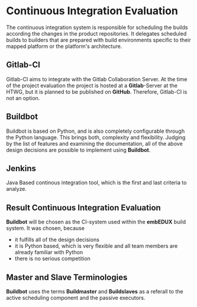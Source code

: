 # Continuous Integration Evaluation
The continuous integration system is responsible for scheduling the builds
according the changes in the product repositories. It delegates scheduled builds
to builders that are prepared with build environments specific to their mapped
platform or the platform's architecture.

## Gitlab-CI
Gitlab-CI aims to integrate with the Gitlab Collaboration Server. At the time of
the project evaluation the project is hosted at a **Gitlab**-Server at the HTWG, but
it is planned to be published on **GitHub**. Therefore, Gitlab-CI is not an
option.

## Buildbot
Buildbot is based on Python, and is also completely configurable through the
Python language. This brings both, complexity and flexibility. Judging by the
list of features and examining the documentation, all of the above design
decisions are possible to implement using **Buildbot**.

## Jenkins
Java Based continous integration tool, which is the first and last criteria
to analyze.

## Result Continuous Integration Evaluation
**Buildbot** will be chosen as the CI-system used within the **embEDUX**
build system. It was chosen, because

* it fulfills all of the design decisions
* it is Python based, which is very flexible and all team members are
  already familiar with Python
* there is no serious competition

## Master and Slave Terminologies
**Buildbot** uses the terms **Buildmaster** and **Buildslaves** as a referall to
the active scheduling component and the passive executors.
